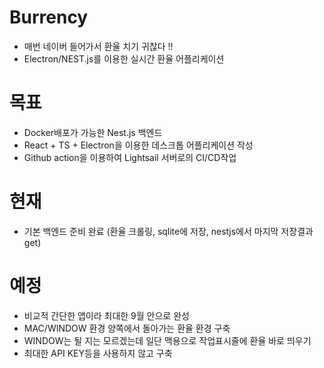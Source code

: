 # Burrency
- 매번 네이버 들어가서 환율 치기 귀찮다 !!
- Electron/NEST.js를 이용한 실시간 환율 어플리케이션

# 목표
- Docker배포가 가능한 Nest.js 백엔드
- React + TS + Electron을 이용한 데스크톱 어플리케이션 작성
- Github action을 이용하여 Lightsail 서버로의 CI/CD작업

# 현재
- 기본 백엔드 준비 완료 (환율 크롤링, sqlite에 저장, nestjs에서 마지막 저장결과 get)

# 예정
- 비교적 간단한 앱이라 최대한 9월 안으로 완성
- MAC/WINDOW 환경 양쪽에서 돌아가는 환율 환경 구축
- WINDOW는 될 지는 모르겠는데 일단 맥용으로 작업표시줄에 환율 바로 띄우기
- 최대한 API KEY등을 사용하지 않고 구축
